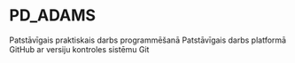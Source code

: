 # PD_ADAMS
Patstāvīgais praktiskais darbs programmēšanā
Patstāvīgais darbs platformā GitHub ar versiju kontroles sistēmu Git

